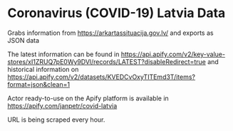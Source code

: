# Coronavirus (COVID-19) Latvia Data

Grabs information from https://arkartassituacija.gov.lv/ and exports as JSON data

The latest information can be found in https://api.apify.com/v2/key-value-stores/xI1ZRUQ7pE0Wy9DVl/records/LATEST?disableRedirect=true and historical information on https://api.apify.com/v2/datasets/KVEDCvOxyTITEmd3T/items?format=json&clean=1

Actor ready-to-use on the Apify platform is available in https://apify.com/janpetr/covid-latvia

URL is being scraped every hour.
